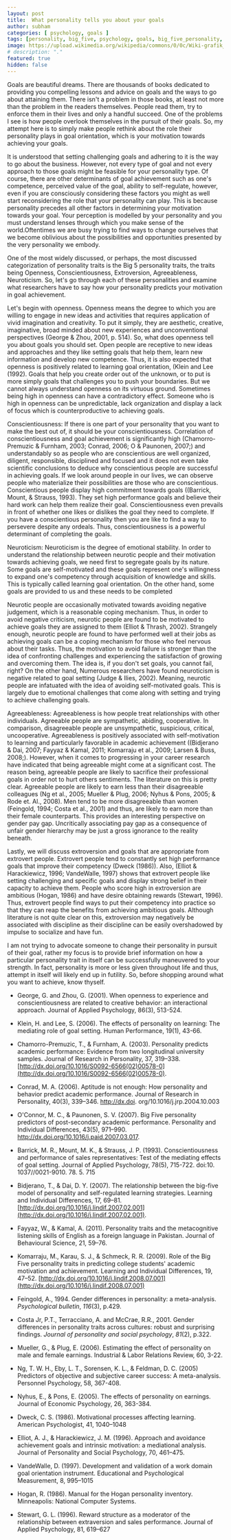```yaml
---
layout: post
title:  What personality tells you about your goals
author: subham
categories: [ psychology, goals ]
tags: [personality, big_five, psychology, goals, big_five_personality, OCEAN Modal ]
image: https://upload.wikimedia.org/wikipedia/commons/0/0c/Wiki-grafik_peats-de_big_five_ENG.png
# description: "."
featured: true
hidden: false
---
```

Goals are beautiful dreams. There are thousands of books dedicated to providing you compelling lessons and advice on goals and the ways to go about attaining them. There isn&#39;t a problem in those books, at least not more than the problem in the readers themselves. People read them, try to enforce them in their lives and only a handful succeed. One of the problems I see is how people overlook themselves in the pursuit of their goals. So, my attempt here is to simply make people rethink about the role their personality plays in goal orientation, which is your motivation towards achieving your goals.

 It is understood that setting challenging goals and adhering to it is the way to go about the business. However, not every type of goal and not every approach to those goals might be feasible for your personality type. Of course, there are other determinants of goal achievement such as one&#39;s competence, perceived value of the goal, ability to self-regulate, however, even if you are consciously considering these factors you might as well start reconsidering the role that your personality can play. This is because personality precedes all other factors in determining your motivation towards your goal.  Your perception is modelled by your personality and you must understand lenses through which you make sense of the world.Oftentimes we are busy trying to find ways to change ourselves that we become oblivious about the possibilities and opportunities presented by the very personality we embody.

One of the most widely discussed, or perhaps, the most discussed categorization of personality traits is the Big 5 personality traits, the traits being Openness, Conscientiousness, Extroversion, Agreeableness, Neuroticism. So, let&#39;s go through each of these personalities and examine what researchers have to say how your personality predicts your motivation in goal achievement.

Let&#39;s begin with openness. Openness means the degree to which you are willing to engage in new ideas and activities that requires application of vivid imagination and creativity. To put it simply, they are aesthetic, creative, imaginative, broad minded about new experiences and unconventional perspectives (George &amp; Zhou, 2001, p. 514). So, what does openness tell you about goals you should set. Open people are receptive to new ideas and approaches and they like setting goals that help them, learn new information and develop new competence. Thus, it is also expected that openness is positively related to learning goal orientation, (Klein and Lee (1992). Goals that help you create order out of the unknown, or to put is more simply goals that challenges you to push your boundaries. But we cannot always understand openness on its virtuous ground. Sometimes being high in openness can have a contradictory effect. Someone who is high in openness can be unpredictable, lack organization and display a lack of focus which is counterproductive to achieving goals.

Conscientiousness: If there is one part of your personality that you want to make the best out of, it should be your conscientiousness. Correlation of conscientiousness and goal achievement is significantly high (Chamorro-Premuzic &amp; Furnham, 2003; Conrad, 2006; O &amp; Paunonen, 2007;) and understandably so as people who are conscientious are well organized, diligent, responsible, disciplined and focused and it does not even take scientific conclusions to deduce why conscientious people are successful in achieving goals. If we look around people in our lives, we can observe people who materialize their possibilities are those who are conscientious. Conscientious people display high commitment towards goals ((Barrick, Mount, &amp; Strauss, 1993). They set high performance goals and believe their hard work can help them realize their goal. Conscientiousness even prevails in front of whether one likes or dislikes the goal they need to complete. If you have a conscientious personality then you are like to find a way to persevere despite any ordeals. Thus, conscientiousness is a powerful determinant of completing the goals.

Neuroticism: Neuroticism is the degree of emotional stability. In order to understand the relationship between neurotic people and their motivation towards achieving goals, we need first to segregate goals by its nature. Some goals are self-motivated and these goals represent one&#39;s willingness to expand one&#39;s competency through acquisition of knowledge and skills. This is typically called learning goal orientation. On the other hand, some goals are provided to us and these needs to be completed

 Neurotic people are occasionally motivated towards avoiding negative judgement, which is a reasonable coping mechanism. Thus, in order to avoid negative criticism, neurotic people are found to be motivated to achieve goals they are assigned to them (Elliot &amp; Thrash, 2002). Strangely enough, neurotic people are found to have performed well at their jobs as achieving goals can be a coping mechanism for those who feel nervous about their tasks.  Thus, the motivation to avoid failure is stronger than the idea of confronting challenges and experiencing the satisfaction of growing and overcoming them.  The idea is, if you don&#39;t set goals, you cannot fail, right? On the other hand, Numerous researchers have found neuroticism is negative related to goal setting (Judge &amp; Ilies, 2002). Meaning, neurotic people are infatuated with the idea of avoiding self-motivated goals. This is largely due to emotional challenges that come along with setting and trying to achieve challenging goals.

Agreeableness: Agreeableness is how people treat relationships with other individuals. Agreeable people are sympathetic, abiding, cooperative. In comparison, disagreeable people are unsympathetic, suspicious, critical, uncooperative. Agreeableness is positively associated with self-motivation to learning and particularly favorable in academic achievement ((Bidjerano &amp; Dai, 2007; Fayyaz &amp; Kamal, 2011; Komarraju et al., 2009; Larsen &amp; Buss, 2008;). However, when it comes to progressing in your career research have indicated that being agreeable might come at a significant cost. The reason being, agreeable people are likely to sacrifice their professional goals in order not to hurt others sentiments. The literature on this is pretty clear. Agreeable people are likely to earn less than their disagreeable colleagues (Ng et al., 2005; Mueller &amp; Plug, 2006; Nyhus &amp; Pons, 2005; &amp; Rode et. Al., 2008). Men tend to be more disagreeable than women (Feingold, 1994; Costa et al., 2001) and thus, are likely to earn more than their female counterparts. This provides an interesting perspective on gender pay gap. Uncritically associating pay gap as a consequence of unfair gender hierarchy may be just a gross ignorance to the reality beneath.

Lastly, we will discuss extroversion and goals that are appropriate from extrovert people. Extrovert people tend to constantly set high performance goals that improve their competency (Dweck (1986)). Also, (Elliot &amp; Harackiewicz, 1996; VandeWalle, 1997) shows that extrovert people like setting challenging and specific goals and display strong belief in their capacity to achieve them. People who score high in extroversion are ambitious (Hogan, 1986) and have desire obtaining rewards (Stewart, 1996). Thus, extrovert people find ways to put their competency into practice so that they can reap the benefits from achieving ambitious goals. Although literature is not quite clear on this, extroversion may negatively be associated with discipline as their discipline can be easily overshadowed by impulse to socialize and have fun.

I am not trying to advocate someone to change their personality in pursuit of their goal, rather my focus is to provide brief information on how a particular personality trait in itself can be successfully maneuvered to your strength. In fact, personality is more or less given throughout life and thus, attempt in itself will likely end up in futility. So, before shopping around what you want to achieve, know thyself.

- George, G. and Zhou, G. (2001). When openness to experience and conscientiousness are related to creative behavior: an interactional approach. Journal of Applied Psychology, 86(3), 513-524.

- Klein, H. and Lee, S. (2006). The effects of personality on learning: The mediating role of goal setting. Human Performance, 19(1), 43-66.
- Chamorro-Premuzic, T., &amp; Furnham, A. (2003). Personality predicts academic performance: Evidence from two longitudinal university samples. Journal of Research in Personality, 37, 319–338. [http://dx.doi.org/10.1016/S0092-6566(02)00578-0](http://dx.doi.org/10.1016/S0092-6566(02)00578-0).
- Conrad, M. A. (2006). Aptitude is not enough: How personality and behavior predict academic performance. Journal of Research in Personality, 40(3), 339–346. http://dx.doi. org/10.1016/j.jrp.2004.10.003
- O&#39;Connor, M. C., &amp; Paunonen, S. V. (2007). Big Five personality predictors of post-secondary academic performance. Personality and Individual Differences, 43(5), 971–990. http://dx.doi.org/10.1016/j.paid.2007.03.017.
- Barrick, M. R., Mount, M. K., &amp; Strauss, J. P. (1993). Conscientiousness and performance of sales representatives: Test of the mediating effects of goal setting. Journal of Applied Psychology, 78(5), 715-722. doi:10. 1037//0021-9010. 78. 5. 715
- Bidjerano, T., &amp; Dai, D. Y. (2007). The relationship between the big-five model of personality and self-regulated learning strategies. Learning and Individual Differences, 17, 69–81. [http://dx.doi.org/10.1016/j.lindif.2007.02.001](http://dx.doi.org/10.1016/j.lindif.2007.02.001).
- Fayyaz, W., &amp; Kamal, A. (2011). Personality traits and the metacognitive listening skills of English as a foreign language in Pakistan. Journal of Behavioural Science, 21, 59–76.
- Komarraju, M., Karau, S. J., &amp; Schmeck, R. R. (2009). Role of the Big Five personality traits in predicting college students&#39; academic motivation and achievement. Learning and Individual Differences, 19, 47–52. [http://dx.doi.org/10.1016/j.lindif.2008.07.001](http://dx.doi.org/10.1016/j.lindif.2008.07.001)
- Feingold, A., 1994. Gender differences in personality: a meta-analysis. _Psychological bulletin_, _116_(3), p.429.
- Costa Jr, P.T., Terracciano, A. and McCrae, R.R., 2001. Gender differences in personality traits across cultures: robust and surprising findings. _Journal of personality and social psychology_, _81_(2), p.322.
- Mueller, G., &amp; Plug, E. (2006). Estimating the effect of personality on male and female earnings. Industrial &amp; Labor Relations Review, 60, 3-22.
- Ng, T. W. H., Eby, L. T., Sorensen, K. L., &amp; Feldman, D. C. (2005) Predictors of objective and subjective career success: A meta-analysis. Personnel Psychology, 58, 367-408.
- Nyhus, E., &amp; Pons, E. (2005). The effects of personality on earnings. Journal of Economic Psychology, 26, 363-384.
- Dweck, C. S. (1986). Motivational processes affecting learning. American Psychologist, 41, 1040–1048
- Elliot, A. J., &amp; Harackiewicz, J. M. (1996). Approach and avoidance achievement goals and intrinsic motivation: a mediational analysis. Journal of Personality and Social Psychology, 70, 461–475.
- VandeWalle, D. (1997). Development and validation of a work domain goal orientation instrument. Educational and Psychological Measurement, 8, 995–1015
- Hogan, R. (1986). Manual for the Hogan personality inventory. Minneapolis: National Computer Systems.
- Stewart, G. L. (1996). Reward structure as a moderator of the relationship between extraversion and sales performance. Journal of Applied Psychology, 81, 619–627